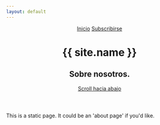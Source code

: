 ```yaml
---
layout: default
---
```


<header class="main-header {% if page.cover %}" style="background-image: url({{ page.cover }}) {%else%}no-cover{% endif %}">
    <nav class="main-nav overlay clearfix">
        <a class="back-button icon-arrow-left" href="{{ site.baseurl }}">Inicio</a>
        <a class="subscribe-button icon-feed" href="{{ site.baseurl }}feed.xml">Subscribirse</a>
    </nav>
    <div class="vertical">
        <div class="main-header-content inner">
            <h1 class="page-title">{{ site.name }}</h1>
            <h2 class="page-description">
                Sobre nosotros.
            </h2>
        </div>
    </div>
    <a class="scroll-down icon-arrow-left" href="#content" data-offset="-45"><span class="hidden">Scroll hacia abajo</span></a>
</header>

This is a static page. It could be an 'about page' if you'd like.
